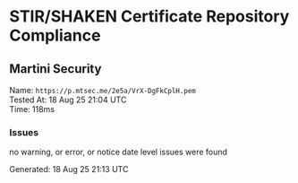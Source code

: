 # STIR/SHAKEN Certificate Repository Compliance

## Martini Security

Name: `https://p.mtsec.me/2e5a/VrX-DgFkCplH.pem`\
Tested At: 18 Aug 25 21:04 UTC\
Time: 118ms

### Issues

no warning, or error, or notice date level issues were found

Generated: 18 Aug 25 21:13 UTC